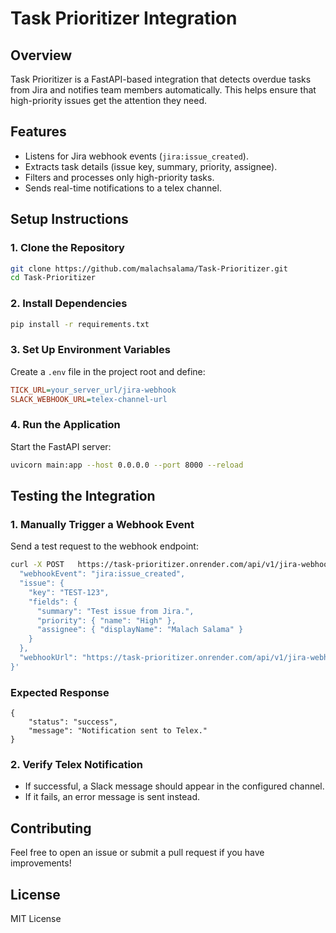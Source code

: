 # Task Prioritizer Integration

## Overview

Task Prioritizer is a FastAPI-based integration that detects overdue tasks from Jira and notifies team members automatically. This helps ensure that high-priority issues get the attention they need.

## Features

- Listens for Jira webhook events (`jira:issue_created`).
- Extracts task details (issue key, summary, priority, assignee).
- Filters and processes only high-priority tasks.
- Sends real-time notifications to a telex channel.

## Setup Instructions

### 1. Clone the Repository

```bash
git clone https://github.com/malachsalama/Task-Prioritizer.git
cd Task-Prioritizer
```

### 2. Install Dependencies

```bash
pip install -r requirements.txt
```

### 3. Set Up Environment Variables

Create a `.env` file in the project root and define:

```ini
TICK_URL=your_server_url/jira-webhook
SLACK_WEBHOOK_URL=telex-channel-url
```

### 4. Run the Application

Start the FastAPI server:

```bash
uvicorn main:app --host 0.0.0.0 --port 8000 --reload
```

## Testing the Integration

### 1. Manually Trigger a Webhook Event

Send a test request to the webhook endpoint:

```bash
curl -X POST   https://task-prioritizer.onrender.com/api/v1/jira-webhook   -H 'Content-Type: application/json'   -d '{
  "webhookEvent": "jira:issue_created",
  "issue": {
    "key": "TEST-123",
    "fields": {
      "summary": "Test issue from Jira.",
      "priority": { "name": "High" },
      "assignee": { "displayName": "Malach Salama" }
    }
  },
  "webhookUrl": "https://task-prioritizer.onrender.com/api/v1/jira-webhook"
}'
```

### Expected Response

```
{
    "status": "success",
    "message": "Notification sent to Telex."
}
```

### 2. Verify Telex Notification

- If successful, a Slack message should appear in the configured channel.
- If it fails, an error message is sent instead.

## Contributing

Feel free to open an issue or submit a pull request if you have improvements!

## License

MIT License
